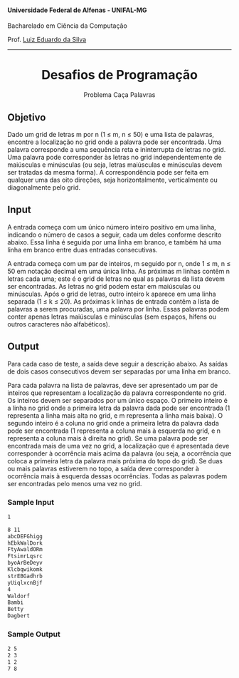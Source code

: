 #### Universidade Federal de Alfenas - UNIFAL-MG
Bacharelado em Ciência da Computação

Prof. [Luiz Eduardo da Silva](https://github.com/luizedsilva)

<hr>
<div align="center">
<h1>Desafios de Programação</h1>
    <p>Problema Caça Palavras</p>
</div>

## Objetivo

Dado um grid de letras m por n (1 ≤ m, n ≤ 50) e uma lista de palavras, encontre a localização no grid onde a palavra pode ser encontrada. 
Uma palavra corresponde a uma sequência reta e ininterrupta de letras no grid. Uma palavra pode corresponder às letras no grid independentemente de maiúsculas e minúsculas (ou seja, letras maiúsculas e minúsculas devem ser tratadas da mesma forma). 
A correspondência pode ser feita em qualquer uma das oito direções, seja horizontalmente, verticalmente ou diagonalmente pelo grid.

## Input

A entrada começa com um único número inteiro positivo em uma linha, indicando o número de casos a seguir, cada um deles conforme descrito abaixo. Essa linha é seguida por uma linha em branco, e também há uma linha em branco entre duas entradas consecutivas.

A entrada começa com um par de inteiros, m seguido por n, onde 1 ≤ m, n ≤ 50 em notação decimal em uma única linha. 
As próximas m linhas contêm n letras cada uma; este é o grid de letras no qual as palavras da lista devem ser encontradas. 
As letras no grid podem estar em maiúsculas ou minúsculas. Após o grid de letras, outro inteiro k aparece em uma linha separada (1 ≤ k ≤ 20). 
As próximas k linhas de entrada contêm a lista de palavras a serem procuradas, uma palavra por linha. 
Essas palavras podem conter apenas letras maiúsculas e minúsculas (sem espaços, hífens ou outros caracteres não alfabéticos).

## Output

Para cada caso de teste, a saída deve seguir a descrição abaixo. As saídas de dois casos consecutivos devem ser separadas por uma linha em branco.

Para cada palavra na lista de palavras, deve ser apresentado um par de inteiros que representam a localização da palavra correspondente no grid. 
Os inteiros devem ser separados por um único espaço. O primeiro inteiro é a linha no grid onde a primeira letra da palavra dada pode ser encontrada (1 representa a linha mais alta no grid, e m representa a linha mais baixa). O segundo inteiro é a coluna no grid onde a primeira letra da palavra dada pode ser encontrada (1 representa a coluna mais à esquerda no grid, e n representa a coluna mais à direita no grid). Se uma palavra pode ser encontrada mais de uma vez no grid, a localização que é apresentada deve corresponder à ocorrência mais acima da palavra (ou seja, a ocorrência que coloca a primeira letra da palavra mais próxima do topo do grid). 
Se duas ou mais palavras estiverem no topo, a saída deve corresponder à ocorrência mais à esquerda dessas ocorrências. Todas as palavras podem ser encontradas pelo menos uma vez no grid.

### Sample Input

```bash
1

8 11
abcDEFGhigg
hEbkWalDork
FtyAwaldORm
FtsimrLqsrc
byoArBeDeyv
Klcbqwikomk
strEBGadhrb
yUiqlxcnBjf
4
Waldorf
Bambi
Betty
Dagbert
```

### Sample Output

```bash
2 5
2 3
1 2
7 8
```
